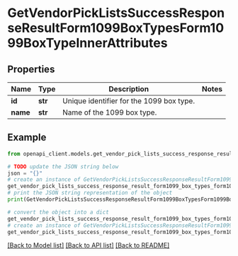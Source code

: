# GetVendorPickListsSuccessResponseResultForm1099BoxTypesForm1099BoxTypeInnerAttributes


## Properties

Name | Type | Description | Notes
------------ | ------------- | ------------- | -------------
**id** | **str** | Unique identifier for the 1099 box type. | 
**name** | **str** | Name of the 1099 box type. | 

## Example

```python
from openapi_client.models.get_vendor_pick_lists_success_response_result_form1099_box_types_form1099_box_type_inner_attributes import GetVendorPickListsSuccessResponseResultForm1099BoxTypesForm1099BoxTypeInnerAttributes

# TODO update the JSON string below
json = "{}"
# create an instance of GetVendorPickListsSuccessResponseResultForm1099BoxTypesForm1099BoxTypeInnerAttributes from a JSON string
get_vendor_pick_lists_success_response_result_form1099_box_types_form1099_box_type_inner_attributes_instance = GetVendorPickListsSuccessResponseResultForm1099BoxTypesForm1099BoxTypeInnerAttributes.from_json(json)
# print the JSON string representation of the object
print(GetVendorPickListsSuccessResponseResultForm1099BoxTypesForm1099BoxTypeInnerAttributes.to_json())

# convert the object into a dict
get_vendor_pick_lists_success_response_result_form1099_box_types_form1099_box_type_inner_attributes_dict = get_vendor_pick_lists_success_response_result_form1099_box_types_form1099_box_type_inner_attributes_instance.to_dict()
# create an instance of GetVendorPickListsSuccessResponseResultForm1099BoxTypesForm1099BoxTypeInnerAttributes from a dict
get_vendor_pick_lists_success_response_result_form1099_box_types_form1099_box_type_inner_attributes_from_dict = GetVendorPickListsSuccessResponseResultForm1099BoxTypesForm1099BoxTypeInnerAttributes.from_dict(get_vendor_pick_lists_success_response_result_form1099_box_types_form1099_box_type_inner_attributes_dict)
```
[[Back to Model list]](../README.md#documentation-for-models) [[Back to API list]](../README.md#documentation-for-api-endpoints) [[Back to README]](../README.md)


